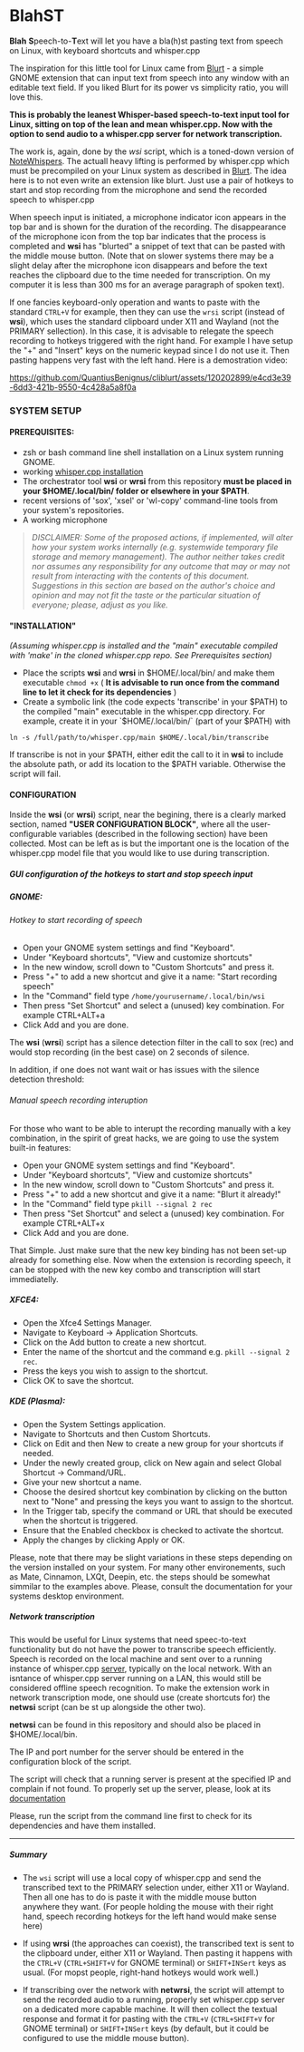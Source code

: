# BlahST
**Blah** **S**peech-to-**T**ext will let you have a bla(h)st pasting text from speech on Linux, with keyboard shortcuts and whisper.cpp

The inspiration for this little tool for Linux came from [Blurt](https://github.com/QuantiusBenignus/blurt/) - a simple GNOME extension that can input text from speech into any window with an editable text field.
If you liked Blurt for its power vs simplicity ratio, you will love this. 

**This is probably the leanest Whisper-based speech-to-text input tool for Linux, sitting on top of the lean and mean whisper.cpp. Now with the option to send audio to a whisper.cpp server for network transcription.**

The work is, again, done by the *wsi* script, which is a toned-down version of [NoteWhispers](https://github.com/QuantiusBenignus/notewhispers/).
The actuall heavy lifting is performed by whisper.cpp which must be precompiled on your Linux system as described in [Blurt](https://github.com/QuantiusBenignus/blurt/).
The idea here is to not even write an extension like blurt. Just use a pair of hotkeys to start and stop recording from the microphone and send the recorded speech to whisper.cpp

When speech input is initiated, a microphone indicator icon appears in the top bar and is shown for the duration of the recording.
The disappearance of the microphone icon from the top bar indicates that the process is completed and **wsi** has "blurted" a snippet of text that can be pasted with the middle mouse button. (Note that on slower systems there may be a slight delay after the microphone icon disappears and before the text reaches the clipboard due to the time needed for transcription. On my computer it is less than 300 ms for an average paragraph of spoken text).

If one fancies keyboard-only operation and wants to paste with the standard `CTRL+V` for example, then they can use the `wrsi` script (instead of **wsi**), which uses the standard clipboard under X11 and Wayland (not the PRIMARY sellection).
In this case, it is advisable to relegate the speech recording to hotkeys triggered with the right hand. For example I have setup the "+" and "Insert" keys on the numeric keypad since I do not use it.
Then pasting happens very fast with the left hand. Here is a demostration video:


https://github.com/QuantiusBenignus/cliblurt/assets/120202899/e4cd3e39-6dd3-421b-9550-4c428a5a8f0a


### SYSTEM SETUP

#### PREREQUISITES:
- zsh or bash command line shell installation on a Linux system running GNOME.   
- working [whisper.cpp installation](https://github.com/ggerganov/whisper.cpp)
- The orchestrator tool **wsi** or **wrsi** from this repository **must be placed in your $HOME/.local/bin/ folder or elsewhere in your $PATH**.  
- recent versions of 'sox', 'xsel' or 'wl-copy'  command-line tools from your system's repositories.
-  A working microphone 
> *DISCLAIMER: Some of the proposed actions, if implemented, will alter how your system works internally (e.g. systemwide temporary file storage and memory management). The author neither takes credit nor assumes any responsibility for any outcome that may or may not result from interacting with the contents of this document. Suggestions in this section are based on the author's choice and opinion and may not fit the taste or the particular situation of everyone; please, adjust as you like.*

#### "INSTALLATION"
*(Assuming whisper.cpp is installed and the "main" executable compiled with 'make' in the cloned whisper.cpp repo. See Prerequisites section)*
* Place the scripts **wsi** and **wrsi** in $HOME/.local/bin/ and make them executable `chmod +x` ( **It is advisable to run once from the command line to let it check for its dependencies** )
* Create a symbolic link (the code expects 'transcribe' in your $PATH) to the compiled "main" executable in the whisper.cpp directory. For example, create it in your `$HOME/.local/bin/` (part of your $PATH) with 
```
ln -s /full/path/to/whisper.cpp/main $HOME/.local/bin/transcribe
```
If transcribe is not in your $PATH, either edit the call to it in **wsi** to include the absolute path, or add its location to the $PATH variable. Otherwise the script will fail.
 
#### CONFIGURATION
Inside the **wsi** (or **wrsi**) script, near the begining, there is a clearly marked section, named **"USER CONFIGURATION BLOCK"**, where all the user-configurable variables (described in the following section) have been collected. 
Most can be left as is but the important one is the location of the whisper.cpp model file that you would like to use during transcription.

##### GUI configuration of the hotkeys to start and stop speech input
##### GNOME:
###### Hotkey to start recording of speech
* Open your GNOME system settings and find "Keyboard".
* Under "Keyboard shortcuts", "View and customize shortcuts"
* In the new window, scroll down to "Custom Shortcuts" and press it.
* Press "+" to add a new shortcut and give it a name: "Start recording speech"
* In the "Command" field type `/home/yourusername/.local/bin/wsi`
* Then press "Set Shortcut" and select a (unused) key combination. For example CTRL+ALT+a
* Click Add and you are done. 

The **wsi** (**wrsi**) script has a silence detection filter in the call to sox (rec) and would stop recording (in the best case) on 2 seconds of silence.

In addition, if one does not want wait or has issues with the silence detection threshold:

###### Manual speech recording interuption
For those who want to be able to interupt the recording manually with a key combination, in the spirit of great hacks, we are going to use the system built-in features:
* Open your GNOME system settings and find "Keyboard".
* Under "Keyboard shortcuts", "View and customize shortcuts"
* In the new window, scroll down to "Custom Shortcuts" and press it.
* Press "+" to add a new shortcut and give it a name: "Blurt it already!"
* In the "Command" field type `pkill --signal 2 rec`
* Then press "Set Shortcut" and select a (unused) key combination. For example CTRL+ALT+x
* Click Add and you are done.
  
That Simple.  Just make sure that the new key binding has not been set-up already for something else.
Now when the extension is recording speech, it can be stopped with the new key combo and transcription will start immediatelly.

##### XFCE4:
* Open the Xfce4 Settings Manager.
* Navigate to Keyboard → Application Shortcuts.
* Click on the Add button to create a new shortcut.
* Enter the name of the shortcut and the command e.g. `pkill --signal 2 rec`.
* Press the keys you wish to assign to the shortcut.
* Click OK to save the shortcut.
  
##### KDE (Plasma):
* Open the System Settings application.
* Navigate to Shortcuts and then Custom Shortcuts.
* Click on Edit and then New to create a new group for your shortcuts if needed.
* Under the newly created group, click on New again and select Global Shortcut -> Command/URL.
* Give your new shortcut a name.
* Choose the desired shortcut key combination by clicking on the button next to "None" and pressing the keys you want to assign to the shortcut.
* In the Trigger tab, specify the command or URL that should be executed when the shortcut is triggered.
* Ensure that the Enabled checkbox is checked to activate the shortcut.
* Apply the changes by clicking Apply or OK.

Please, note that there may be slight variations in these steps depending on the version installed on your system.
For many other environements, such as Mate, Cinnamon, LXQt, Deepin, etc. the steps should be somewhat simmilar to the examples above.
Please, consult the documentation for your systems desktop environment.

##### Network transcription
This would be useful for Linux systems that need speec-to-text functionality but do not have the power to transcribe speech efficiently. 
Speech is recorded on the local machine and sent over to a running instance of whisper.cpp [server](https://github.com/ggerganov/whisper.cpp/tree/master/examples/server), typically on the local network.
With an isntance of whisper.cpp server running on a LAN, this would still be considered offline speech recognition.
To make the extension work in network transcription mode, one should use (create shortcuts for) the **netwsi** script (can be st up alongside the other two).

**netwsi** can be found in this repository and should also be placed in $HOME/.local/bin. 

The IP and port number for the server should be entered in the configuration block of the script.

The script will check that a running server is present at the specified IP and complain if not found. To properly set up the server, please, look at its [documentation](https://github.com/ggerganov/whisper.cpp/tree/master/examples/server)

Please, run the script from the command line first to check for its dependencies and have them installed.

---
##### Summary
* The `wsi` script will use a local copy of whisper.cpp and send the transcribed text to the PRIMARY selection under, either X11 or Wayland.
Then all one has to do is paste it with the middle mouse button anywhere they want. (For people holding the mouse with their right hand, speech recording hotkeys for the left hand would make sense here) 

* If using **wrsi** (the approaches can coexist), the transcribed text is sent to the clipboard under, either X11 or Wayland.
Then pasting it happens with the `CTRL+V` (`CTRL+SHIFT+V` for GNOME terminal) or `SHIFT+INSert` keys as usual. (For mopst people, right-hand hotkeys would work well.)

* If transcribing over the network with **netwrsi**, the script will attempt to send the recorded audio to a running, properly set whisper.cpp server on a dedicated more capable machine.
  It will then collect the textual response and format it for pasting with the `CTRL+V` (`CTRL+SHIFT+V` for GNOME terminal) or `SHIFT+INSert` keys (by default, but it could be configured to use the middle mouse button).
  
